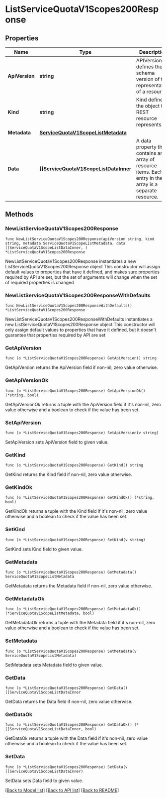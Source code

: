 # ListServiceQuotaV1Scopes200Response

## Properties

Name | Type | Description | Notes
------------ | ------------- | ------------- | -------------
**ApiVersion** | **string** | APIVersion defines the schema version of this representation of a resource. | [readonly] 
**Kind** | **string** | Kind defines the object this REST resource represents. | [readonly] 
**Metadata** | [**ServiceQuotaV1ScopeListMetadata**](ServiceQuotaV1ScopeListMetadata.md) |  | 
**Data** | [**[]ServiceQuotaV1ScopeListDataInner**](ServiceQuotaV1ScopeListDataInner.md) | A data property that contains an array of resource items. Each entry in the array is a separate resource. | 

## Methods

### NewListServiceQuotaV1Scopes200Response

`func NewListServiceQuotaV1Scopes200Response(apiVersion string, kind string, metadata ServiceQuotaV1ScopeListMetadata, data []ServiceQuotaV1ScopeListDataInner, ) *ListServiceQuotaV1Scopes200Response`

NewListServiceQuotaV1Scopes200Response instantiates a new ListServiceQuotaV1Scopes200Response object
This constructor will assign default values to properties that have it defined,
and makes sure properties required by API are set, but the set of arguments
will change when the set of required properties is changed

### NewListServiceQuotaV1Scopes200ResponseWithDefaults

`func NewListServiceQuotaV1Scopes200ResponseWithDefaults() *ListServiceQuotaV1Scopes200Response`

NewListServiceQuotaV1Scopes200ResponseWithDefaults instantiates a new ListServiceQuotaV1Scopes200Response object
This constructor will only assign default values to properties that have it defined,
but it doesn't guarantee that properties required by API are set

### GetApiVersion

`func (o *ListServiceQuotaV1Scopes200Response) GetApiVersion() string`

GetApiVersion returns the ApiVersion field if non-nil, zero value otherwise.

### GetApiVersionOk

`func (o *ListServiceQuotaV1Scopes200Response) GetApiVersionOk() (*string, bool)`

GetApiVersionOk returns a tuple with the ApiVersion field if it's non-nil, zero value otherwise
and a boolean to check if the value has been set.

### SetApiVersion

`func (o *ListServiceQuotaV1Scopes200Response) SetApiVersion(v string)`

SetApiVersion sets ApiVersion field to given value.


### GetKind

`func (o *ListServiceQuotaV1Scopes200Response) GetKind() string`

GetKind returns the Kind field if non-nil, zero value otherwise.

### GetKindOk

`func (o *ListServiceQuotaV1Scopes200Response) GetKindOk() (*string, bool)`

GetKindOk returns a tuple with the Kind field if it's non-nil, zero value otherwise
and a boolean to check if the value has been set.

### SetKind

`func (o *ListServiceQuotaV1Scopes200Response) SetKind(v string)`

SetKind sets Kind field to given value.


### GetMetadata

`func (o *ListServiceQuotaV1Scopes200Response) GetMetadata() ServiceQuotaV1ScopeListMetadata`

GetMetadata returns the Metadata field if non-nil, zero value otherwise.

### GetMetadataOk

`func (o *ListServiceQuotaV1Scopes200Response) GetMetadataOk() (*ServiceQuotaV1ScopeListMetadata, bool)`

GetMetadataOk returns a tuple with the Metadata field if it's non-nil, zero value otherwise
and a boolean to check if the value has been set.

### SetMetadata

`func (o *ListServiceQuotaV1Scopes200Response) SetMetadata(v ServiceQuotaV1ScopeListMetadata)`

SetMetadata sets Metadata field to given value.


### GetData

`func (o *ListServiceQuotaV1Scopes200Response) GetData() []ServiceQuotaV1ScopeListDataInner`

GetData returns the Data field if non-nil, zero value otherwise.

### GetDataOk

`func (o *ListServiceQuotaV1Scopes200Response) GetDataOk() (*[]ServiceQuotaV1ScopeListDataInner, bool)`

GetDataOk returns a tuple with the Data field if it's non-nil, zero value otherwise
and a boolean to check if the value has been set.

### SetData

`func (o *ListServiceQuotaV1Scopes200Response) SetData(v []ServiceQuotaV1ScopeListDataInner)`

SetData sets Data field to given value.



[[Back to Model list]](../README.md#documentation-for-models) [[Back to API list]](../README.md#documentation-for-api-endpoints) [[Back to README]](../README.md)


